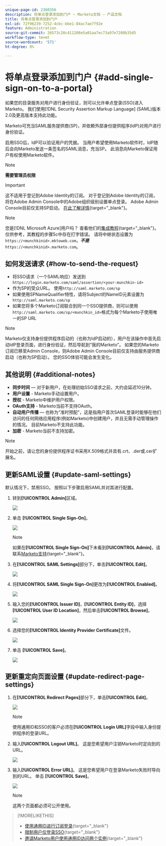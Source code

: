 ```yaml
---
unique-page-id: 2360356
description: 将单点登录添加到门户 — Marketo文档 — 产品文档
title: 将单点登录添加到门户
exl-id: 72f96239-7252-4cbc-bbe1-84ac7ae7f92e
feature: Administration
source-git-commit: 26573c20c411208e5a01aa7ec73a97e7208b35d5
workflow-type: tm+mt
source-wordcount: '571'
ht-degree: 0%

---
```


# 将单点登录添加到门户 {#add-single-sign-on-to-a-portal}

如果您的目录服务对用户进行身份验证，则可以允许单点登录(SSO)进入Marketo。 我们使用[!DNL Security Assertion Markup Language] (SAML)版本2.0及更高版本支持此功能。

Marketo可充当SAML服务提供商(SP)，并依赖外部身份提供程序(IdP)对用户进行身份验证。

启用SSO后，IdP可以验证用户的凭据。 当用户希望使用Marketo软件时，IdP随后会向Marketo发送一条签名的SAML消息，充当SP。 此消息向Marketo保证用户有权使用Marketo软件。

>[!NOTE]
>
>**需要管理员权限**

>[!IMPORTANT]
>
>这不适用于登记到Adobe Identity的订阅。 对于登记到Adobe Identity的订阅，将在Adobe Admin Console中的Adobe组织级别设置单点登录。 Adobe Admin Console目前仅支持SP启动。 [在此了解详情](https://helpx.adobe.com/cn/enterprise/using/set-up-identity.html){target="_blank"}。

>[!NOTE]
>
>您是[!DNL Microsoft Azure]用户吗？ 查看他们的[集成教程](https://learn.microsoft.com/en-us/entra/identity/saas-apps/marketo-tutorial){target="_blank"}。 仅供参考，其教程的步骤5c中存在打字错误。 请将中继状态设置为`https://<munchkinid>.mktoweb.com`，**_不是_** `https://<munchkinid>.marketo.com`。

## 如何发送请求 {#how-to-send-the-request}

* 将SSO请求（一个SAML响应）发送到`https://login.marketo.com/saml/assertion/<your-munchkin-id>`
* 作为SP的受众URL。 使用`http://saml.marketo.com/sp`
* 如果使用SPNameQualifier特性，请将Subject的NameID元素设置为`http://saml.marketo.com/sp`
* 如果您将多个Marketo订阅联合到同一个SSO提供商，则可以使用`http://saml.marketo.com/sp/<munchkin_id>`格式为每个Marketo子使用唯一的SP URL

>[!NOTE]
>
>Marketo仅支持身份提供程序启动的（也称为IdP启动的），用户在该操作中首先启动IdP登录页面，进行身份验证，然后导航到“我的Marketo”。 如果您的Marketo订阅已移至Admin Console，则Adobe Admin Console目前仅支持由服务提供商启动（也称为SP启动）。 您的SSO体验可能会发生变化。

## 其他说明 {#additional-notes}

* **同步时间** — 对于新用户，在处理初始SSO请求之前，大约会延迟10分钟。
* **用户设置** - Marketo手动设置用户。
* **授权** - Marketo中维护用户权限。
* **OAuth支持** - Marketo当前不支持OAuth。
* **自动用户传播** — 也称为“准时预配”，这是指用户首次SAML登录时能够在他们访问的任何网络应用程序(例如Marketo)中创建用户，并且无需手动管理操作的情况。 目前Marketo不支持此功能。
* **加密** - Marketo当前不支持加密。

>[!NOTE]
>
>开始之前，请让您的身份提供程序证书采用X.509格式并具有.crt、.der或.cer扩展名。

## 更新SAML设置 {#update-saml-settings}

默认情况下，禁用SSO。 按照以下步骤启用SAML并对其进行配置。

1. 转到&#x200B;**[!UICONTROL Admin]**&#x200B;区域。

   ![](assets/add-single-sign-on-to-a-portal-1.png)

1. 单击 **[!UICONTROL Single Sign-On]**。

   ![](assets/add-single-sign-on-to-a-portal-2.png)

   >[!NOTE]
   >
   >如果在&#x200B;**[!UICONTROL Single Sign-On]**&#x200B;下未看到&#x200B;**[!UICONTROL Admin]**，请联系[Marketo支持](https://nation.marketo.com/t5/Support/ct-p/Support){target="_blank"}。

1. 在&#x200B;**[!UICONTROL SAML Settings]**&#x200B;部分下，单击&#x200B;**[!UICONTROL Edit]**。

   ![](assets/add-single-sign-on-to-a-portal-3.png)

1. 将&#x200B;**[!UICONTROL SAML Single Sign-On]**&#x200B;更改为&#x200B;**[!UICONTROL Enabled]**。

   ![](assets/add-single-sign-on-to-a-portal-4.png)

1. 输入您的&#x200B;**[!UICONTROL Issuer ID]**，**[!UICONTROL Entity ID]**，选择&#x200B;**[!UICONTROL User ID Location]**，然后单击&#x200B;**[!UICONTROL Browse]**。

   ![](assets/add-single-sign-on-to-a-portal-5.png)

1. 选择您的&#x200B;**[!UICONTROL Identity Provider Certificate]**&#x200B;文件。

   ![](assets/add-single-sign-on-to-a-portal-6.png)

1. 单击 **[!UICONTROL Save]**。

   ![](assets/add-single-sign-on-to-a-portal-7.png)

## 更新重定向页面设置 {#update-redirect-page-settings}

1. 在&#x200B;**[!UICONTROL Redirect Pages]**&#x200B;部分下，单击&#x200B;**[!UICONTROL Edit]**。

   ![](assets/add-single-sign-on-to-a-portal-8.png)

   >[!NOTE]
   >
   >使用通用ID和SSO的客户必须在&#x200B;**[!UICONTROL Login URL]**&#x200B;字段中输入身份提供程序的登录URL。

1. 输入&#x200B;**[!UICONTROL Logout URL]**。 这是您希望用户注销Marketo时定向到的URL。

   ![](assets/add-single-sign-on-to-a-portal-9.png)

1. 输入&#x200B;**[!UICONTROL Error URL]**。 这是您希望用户在登录Marketo失败时导向到的URL。 单击 **[!UICONTROL Save]**。

   ![](assets/add-single-sign-on-to-a-portal-10.png)

   >[!NOTE]
   >
   >这两个页面都必须可公开使用。

>[!MORELIKETHIS]
>
>* [使用通用ID进行订阅登录](/help/marketo/product-docs/administration/settings/using-a-universal-id-for-subscription-login.md){target="_blank"}
>* [限制用户仅登录SSO](/help/marketo/product-docs/administration/additional-integrations/restrict-user-login-to-sso-only.md){target="_blank"}
>* [邀请Marketo用户使用通用ID访问两个实例](https://nation.marketo.com/t5/Knowledgebase/Inviting-Marketo-Users-to-Two-Instances-with-Universal-ID-UID/ta-p/251122){target="_blank"}
